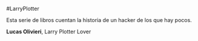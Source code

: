 #LarryPlotter

Esta serie de libros cuentan la historia de un hacker de los que hay pocos.

**Lucas Olivieri**, Larry Plotter Lover

